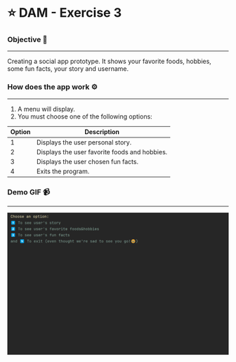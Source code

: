 # ⭐ DAM - Exercise 3

### Objective 🎯
---
Creating a social app prototype.
It shows your favorite foods, hobbies, some fun facts, your story and username.

### How does the app work ⚙️
---
1. A menu will display.
2. You must choose one of the following options:
   
| Option | Description |
| ----------- | ----------- |
| 1 | Displays the user personal story. |
| 2 | Displays the user favorite foods and hobbies. |
| 3 | Displays the user chosen fun facts. |
| 4 | Exits the program. |

### Demo GIF 📹
---
![Gif showing how the app works on the console](img/webstoredemo.gif)

